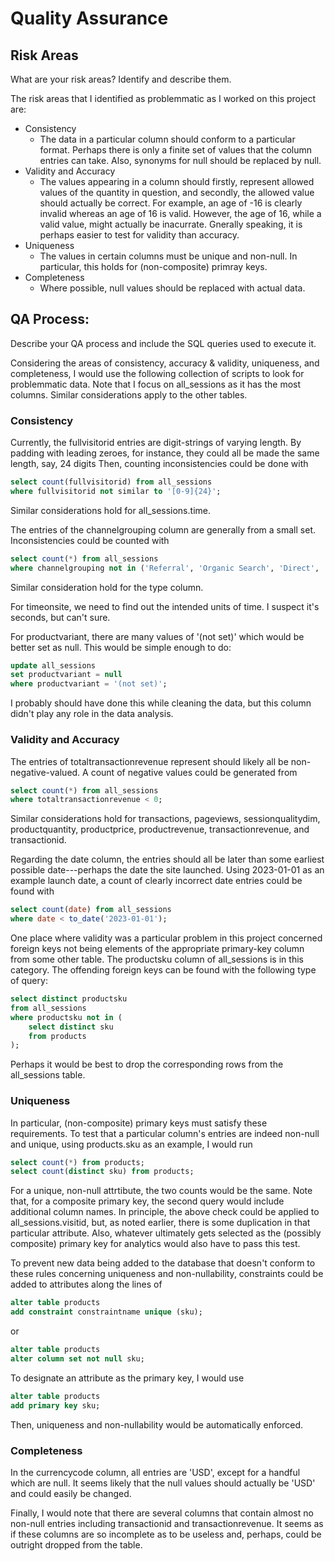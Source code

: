 # Quality Assurance

## Risk Areas

What are your risk areas? Identify and describe them.

The risk areas that I identified as problemmatic as I worked on this project are:

- Consistency
    - The data in a particular column should conform to a particular format. Perhaps there is only a finite set of values that the column entries can take. Also, synonyms for null should be replaced by null.
- Validity and Accuracy
    - The values appearing in a column should firstly, represent allowed values of the quantity in question, and secondly, the allowed value should actually be correct. For example, an age of -16 is clearly invalid whereas an age of 16 is valid. However, the age of 16, while a valid value, might actually be inacurrate. Gnerally speaking, it is perhaps easier to test for validity than accuracy.  
- Uniqueness
    - The values in certain columns must be unique and non-null. In particular, this holds for (non-composite) primray keys. 
- Completeness
    - Where possible, null values should be replaced with actual data. 


## QA Process:
Describe your QA process and include the SQL queries used to execute it.

Considering the areas of consistency, accuracy & validity, uniqueness, and completeness, I would use the following collection of scripts to look for problemmatic data. Note that I focus on all_sessions as it has the most columns. Similar considerations apply to the other tables.

### Consistency


Currently, the fullvisitorid entries are digit-strings of varying length. By padding with leading zeroes, for instance, they could all be made the same length, say, 24 digits Then, counting inconsistencies could be done with

```sql
select count(fullvisitorid) from all_sessions
where fullvisitorid not similar to '[0-9]{24}';
```

Similar considerations hold for all_sessions.time.

The entries of the channelgrouping column are generally from a small set. Inconsistencies could be counted with

```sql
select count(*) from all_sessions
where channelgrouping not in ('Referral', 'Organic Search', 'Direct', 'Social', 'Affiliates', 'Paid Search', 'Display');
```

Similar consideration hold for the type column.

For timeonsite, we need to find out the intended units of time. I suspect it's seconds, but can't sure.

For productvariant, there are many values of '(not set)' which would be better set as null. This would be simple enough to do:

```sql
update all_sessions
set productvariant = null 
where productvariant = '(not set)';
```

I probably should have done this while cleaning the data, but this column didn't play any role in the data analysis.

### Validity and Accuracy 

The entries of totaltransactionrevenue represent should likely all be non-negative-valued. A count of negative values could be generated from 

```sql
select count(*) from all_sessions
where totaltransactionrevenue < 0;
```

Similar considerations hold for transactions, pageviews, sessionqualitydim, productquantity, productprice, productrevenue, transactionrevenue, and transactionid.

Regarding the date column, the entries should all be later than some earliest possible date---perhaps the date the site launched. Using 2023-01-01 as an example launch date, a count of clearly incorrect date entries could be found with

```sql
select count(date) from all_sessions
where date < to_date('2023-01-01');
```

One place where validity was a particular problem in this project concerned foreign keys not being elements of the appropriate primary-key column from some other table. The productsku column of all_sessions is in this category. The offending foreign keys can be found with the following type of query:

```sql
select distinct productsku
from all_sessions
where productsku not in (
	select distinct sku
	from products
);
```

Perhaps it would be best to drop the corresponding rows from the all_sessions table.

### Uniqueness

 In particular, (non-composite) primary keys must satisfy these requirements. To test that a particular column's entries are indeed non-null and unique, using products.sku as an example, I would run

```sql
select count(*) from products;
select count(distinct sku) from products;
```

For a unique, non-null attrtibute, the two counts would be the same. Note that, for a composite primary key, the second query would include additional column names. In principle, the above check could be applied to all_sessions.visitid, but, as noted earlier, there is some duplication in that particular attribute. Also, whatever ultimately gets selected as the (possibly composite) primary key for analytics would also have to pass this test. 


To prevent new data being added to the database that doesn't conform to these rules concerning uniqueness and non-nullability, constraints could be added to attributes along the lines of

```sql
alter table products 
add constraint constraintname unique (sku);
```

or

```sql
alter table products
alter column set not null sku;
```

To designate an attribute as the primary key, I would use

```sql
alter table products
add primary key sku;
```

Then, uniqueness and non-nullability would be automatically enforced.


### Completeness

In the currencycode column, all entries are 'USD', except for a handful which are null. It seems likely that the null values should actually be 'USD' and could easily be changed.

Finally, I would note that there are several columns that contain almost no non-null entries including transactionid and transactionrevenue. It seems as if these columns are so incomplete as to be useless and, perhaps, could be outright dropped from the table.